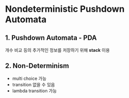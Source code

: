 # Nondeterministic Pushdown Automata

## 1. Pushdown Automata - PDA
개수 비교 등의 추가적인 정보를 저장하기 위해 **stack** 이용

## 2. Non-Determinism
- multi choice 가능
- transition 없을 수 있음
- lambda transition 가능
